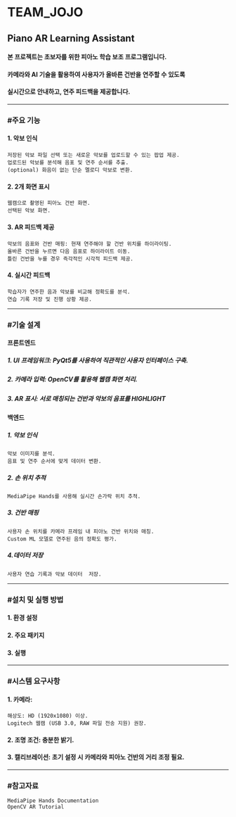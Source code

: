 # TEAM_JOJO

## Piano AR Learning Assistant

#### 본 프로젝트는 초보자를 위한 피아노 학습 보조 프로그램입니다. 
#### 카메라와 AI 기술을 활용하여 사용자가 올바른 건반을 연주할 수 있도록 
#### 실시간으로 안내하고, 연주 피드백을 제공합니다.




---
### #주요 기능

#### 1. 악보 인식
    저장된 악보 파일 선택 또는 새로운 악보를 업로드할 수 있는 팝업 제공.
    업로드된 악보를 분석해 음표 및 연주 순서를 추출.
    (optional) 화음이 없는 단순 멜로디 악보로 변환.

#### 2. 2개 화면 표시
    웹캠으로 촬영된 피아노 건반 화면.
    선택된 악보 화면.

#### 3. AR 피드백 제공
    악보의 음표와 건반 매핑: 현재 연주해야 할 건반 위치를 하이라이팅.
    올바른 건반을 누르면 다음 음표로 하이라이트 이동.
    틀린 건반을 누를 경우 즉각적인 시각적 피드백 제공.

#### 4. 실시간 피드백
    학습자가 연주한 음과 악보를 비교해 정확도를 분석.
    연습 기록 저장 및 진행 상황 제공.




---
### #기술 설계
#### 프론트엔드

##### 1. UI 프레임워크: PyQt5를 사용하여 직관적인 사용자 인터페이스 구축.
##### 2. 카메라 입력: OpenCV를 활용해 웹캠 화면 처리.
##### 3. AR 표시: 서로 매칭되는 건반과 악보의 음표를 HIGHLIGHT

#### 백엔드

##### 1.  악보 인식
    악보 이미지를 분석.
    음표 및 연주 순서에 맞게 데이터 변환.
##### 2.  손 위치 추적
    MediaPipe Hands를 사용해 실시간 손가락 위치 추적.
##### 3. 건반 매핑
    사용자 손 위치를 카메라 프레임 내 피아노 건반 위치와 매칭.
    Custom ML 모델로 연주된 음의 정확도 평가.
##### 4.데이터 저장
    사용자 연습 기록과 악보 데이터  저장.




---
### #설치 및 실행 방법
#### 1. 환경 설정

#### 2. 주요 패키지

#### 3. 실행




---
### #시스템 요구사항
#### 1. 카메라:
    해상도: HD (1920x1080) 이상.
    Logitech 웹캠 (USB 3.0, RAW 파일 전송 지원) 권장.
#### 2.  조명 조건: 충분한 밝기.
#### 3. 캘리브레이션: 초기 설정 시 카메라와 피아노 건반의 거리 조정 필요.




---
### #참고자료

    MediaPipe Hands Documentation
    OpenCV AR Tutorial
  
